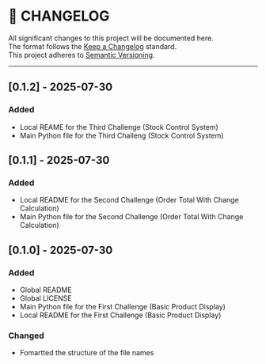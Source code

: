 # 📜 CHANGELOG

All significant changes to this project will be documented here.  
The format follows the [Keep a Changelog](https://keepachangelog.com/en/1.0.0/) standard.  
This project adheres to [Semantic Versioning](https://semver.org/).

---
## [0.1.2] - 2025-07-30
### Added
- Local REAME for the Third Challenge (Stock Control System)
- Main Python file for the Third Challeng (Stock Control System)

## [0.1.1] - 2025-07-30  
### Added
- Local README for the Second Challenge (Order Total With Change Calculation)
- Main Python file for the Second Challenge (Order Total With Change Calculation)

## [0.1.0] - 2025-07-30
### Added
- Global README
- Global LICENSE
- Main Python file for the First Challenge (Basic Product Display)
- Local README for the First Challenge (Basic Product Display)

### Changed
- Fomartted the structure of the file names